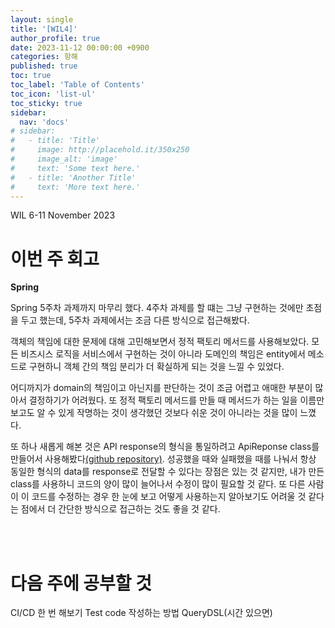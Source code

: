 ```yaml
---
layout: single
title: '[WIL4]'
author_profile: true
date: 2023-11-12 00:00:00 +0900
categories: 항해
published: true
toc: true
toc_label: 'Table of Contents'
toc_icon: 'list-ul'
toc_sticky: true
sidebar:
  nav: 'docs'
# sidebar:
#   - title: 'Title'
#     image: http://placehold.it/350x250
#     image_alt: 'image'
#     text: 'Some text here.'
#   - title: 'Another Title'
#     text: 'More text here.'
---
```


WIL 6-11 November 2023

# 이번 주 회고

**Spring**

  Spring 5주차 과제까지 마무리 했다. 4주차 과제를 할 떄는 그냥 구현하는 것에만 초점을 두고 했는데, 5주차 과제에서는 조금 다른 방식으로 접근해봤다.

  객체의 책임에 대한 문제에 대해 고민해보면서 정적 팩토리 메서드를 사용해보았다. 모든 비즈시스 로직을 서비스에서 구현하는 것이 아니라 도메인의 책임은 entity에서 메소드로 구현하니 객체 간의 책임 분리가 더 확실하게 되는 것을 느낄 수 있었다.

  어디까지가 domain의 책임이고 아닌지를 판단하는 것이 조금 어렵고 애매한 부분이 많아서 결정하기가 어려웠다. 또 정적 팩토리 메서드를 만들 때 메서드가 하는 일을 이름만 보고도 알 수 있게 작명하는 것이 생각했던 것보다 쉬운 것이 아니라는 것을 많이 느꼈다. 

  또 하나 새롭게 해본 것은 API response의 형식을 통일하려고 ApiReponse class를 만들어서 사용해봤다[(github repository)](https://github.com/hjunyoung/api-response-format). 성공했을 때와 실패했을 때를 나눠서 항상 동일한 형식의 data를 response로 전달할 수 있다는 장점은 있는 것 같지만, 내가 만든 class를 사용하니 코드의 양이 많이 늘어나서 수정이 많이 필요할 것 같다. 또 다른 사람이 이 코드를 수정하는 경우 한 눈에 보고 어떻게 사용하는지 알아보기도 어려울 것 같다는 점에서 더 간단한 방식으로 접근하는 것도 좋을 것 같다. 


<br>
<br>

# 다음 주에 공부할 것

CI/CD 한 번 해보기
Test code 작성하는 방법
QueryDSL(시간 있으면)